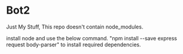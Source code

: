 # Bot2
Just My Stuff, 
This repo doesn't contain node_modules.

install node and use the below command.
"npm install --save express request body-parser" to install required dependencies.
